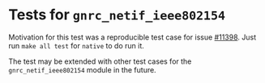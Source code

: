Tests for `gnrc_netif_ieee802154`
=================================

Motivation for this test was a reproducible test case for issue [#11398].
Just run `make all test` for `native` to do run it.

The test may be extended with other test cases for the `gnrc_netif_ieee802154`
module in the future.


[#11398]: https://github.com/RIOT-OS/RIOT/issues/11398

